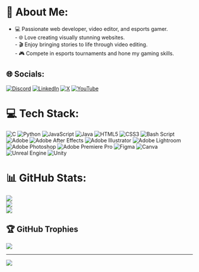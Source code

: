 # 💫 About Me:
- 💻 Passionate web developer, video editor, and esports gamer.<br>- 🌐 Love creating visually stunning websites.<br>- 🎬 Enjoy bringing stories to life through video editing.<br>- 🎮 Compete in esports tournaments and hone my gaming skills.


## 🌐 Socials:
[![Discord](https://img.shields.io/badge/Discord-%237289DA.svg?logo=discord&logoColor=white)](https://discord.gg/https://discord.gg/6VNNRdCVJw) [![LinkedIn](https://img.shields.io/badge/LinkedIn-%230077B5.svg?logo=linkedin&logoColor=white)](https://linkedin.com/in/piyzard) [![X](https://img.shields.io/badge/X-black.svg?logo=X&logoColor=white)](https://x.com/notpiyzard) [![YouTube](https://img.shields.io/badge/YouTube-%23FF0000.svg?logo=YouTube&logoColor=white)](https://youtube.com/@@piyzard) 

# 💻 Tech Stack:
![C](https://img.shields.io/badge/c-%2300599C.svg?style=for-the-badge&logo=c&logoColor=white) ![Python](https://img.shields.io/badge/python-3670A0?style=for-the-badge&logo=python&logoColor=ffdd54) ![JavaScript](https://img.shields.io/badge/javascript-%23323330.svg?style=for-the-badge&logo=javascript&logoColor=%23F7DF1E) ![Java](https://img.shields.io/badge/java-%23ED8B00.svg?style=for-the-badge&logo=openjdk&logoColor=white) ![HTML5](https://img.shields.io/badge/html5-%23E34F26.svg?style=for-the-badge&logo=html5&logoColor=white) ![CSS3](https://img.shields.io/badge/css3-%231572B6.svg?style=for-the-badge&logo=css3&logoColor=white) ![Bash Script](https://img.shields.io/badge/bash_script-%23121011.svg?style=for-the-badge&logo=gnu-bash&logoColor=white) ![Adobe](https://img.shields.io/badge/adobe-%23FF0000.svg?style=for-the-badge&logo=adobe&logoColor=white) ![Adobe After Effects](https://img.shields.io/badge/Adobe%20After%20Effects-9999FF.svg?style=for-the-badge&logo=Adobe%20After%20Effects&logoColor=white) ![Adobe Illustrator](https://img.shields.io/badge/adobe%20illustrator-%23FF9A00.svg?style=for-the-badge&logo=adobe%20illustrator&logoColor=white) ![Adobe Lightroom](https://img.shields.io/badge/Adobe%20Lightroom-31A8FF.svg?style=for-the-badge&logo=Adobe%20Lightroom&logoColor=white) ![Adobe Photoshop](https://img.shields.io/badge/adobe%20photoshop-%2331A8FF.svg?style=for-the-badge&logo=adobe%20photoshop&logoColor=white) ![Adobe Premiere Pro](https://img.shields.io/badge/Adobe%20Premiere%20Pro-9999FF.svg?style=for-the-badge&logo=Adobe%20Premiere%20Pro&logoColor=white) ![Figma](https://img.shields.io/badge/figma-%23F24E1E.svg?style=for-the-badge&logo=figma&logoColor=white) ![Canva](https://img.shields.io/badge/Canva-%2300C4CC.svg?style=for-the-badge&logo=Canva&logoColor=white) ![Unreal Engine](https://img.shields.io/badge/unrealengine-%23313131.svg?style=for-the-badge&logo=unrealengine&logoColor=white) ![Unity](https://img.shields.io/badge/unity-%23000000.svg?style=for-the-badge&logo=unity&logoColor=white)
# 📊 GitHub Stats:
![](https://github-readme-stats.vercel.app/api?username=piyzard&theme=dark&hide_border=true&include_all_commits=true&count_private=false)<br/>
![](https://github-readme-streak-stats.herokuapp.com/?user=piyzard&theme=dark&hide_border=true)<br/>
![](https://github-readme-stats.vercel.app/api/top-langs/?username=piyzard&theme=dark&hide_border=true&include_all_commits=true&count_private=false&layout=compact)

## 🏆 GitHub Trophies
![](https://github-profile-trophy.vercel.app/?username=piyzard&theme=radical&no-frame=false&no-bg=true&margin-w=4)

---
[![](https://visitcount.itsvg.in/api?id=piyzard&icon=0&color=6)](https://visitcount.itsvg.in)

<!-- Proudly created with GPRM ( https://gprm.itsvg.in ) -->
